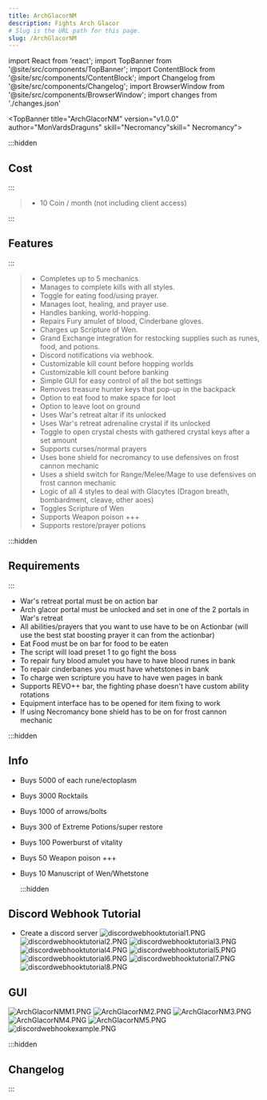 ```yaml
---
title: ArchGlacorNM
description: Fights Arch Glacor
# Slug is the URL path for this page.
slug: /ArchGlacorNM
---
```


import React from 'react';
import TopBanner from '@site/src/components/TopBanner';
import ContentBlock from '@site/src/components/ContentBlock';
import Changelog from '@site/src/components/Changelog';
import BrowserWindow from '@site/src/components/BrowserWindow';
import changes from './changes.json'

<TopBanner title="ArchGlacorNM" version="v1.0.0" author="MonVardsDraguns" skill="Necromancy"skill=" Necromancy">
</TopBanner>

:::hidden

## Cost

:::

<ContentBlock title="Cost">

> - 10 Coin / month (not including client access)

</ContentBlock>

:::

## Features

:::

<ContentBlock title="Features">

> - Completes up to 5 mechanics.
> - Manages to complete kills with all styles.
> - Toggle for eating food/using prayer.
> - Manages loot, healing, and prayer use.
> - Handles banking, world-hopping.
> - Repairs Fury amulet of blood, Cinderbane gloves.
> - Charges up Scripture of Wen.
> - Grand Exchange integration for restocking supplies such as runes, food, and potions.
> - Discord notifications via webhook.
> - Customizable kill count before hopping worlds
> - Customizable kill count before banking
> - Simple GUI for easy control of all the bot settings
> - Removes treasure hunter keys that pop-up in the backpack
> - Option to eat food to make space for loot
> - Option to leave loot on ground
> - Uses War's retreat altar if its unlocked
> - Uses War's retreat adrenaline crystal if its unlocked
> - Toggle to open crystal chests with gathered crystal keys after a set amount
> - Supports curses/normal prayers
> - Uses bone shield for necromancy to use defensives on frost cannon mechanic
> - Uses a shield switch for Range/Melee/Mage to use defensives on frost cannon mechanic
> - Logic of all 4 styles to deal with Glacytes (Dragon breath, bombardment, cleave, other aoes)
> - Toggles Scripture of Wen
> - Supports Weapon poison +++
> - Supports restore/prayer potions

</ContentBlock>

:::hidden

## Requirements

:::
<ContentBlock title="Requirements">

- War's retreat portal must be on action bar
- Arch glacor portal must be unlocked and set in one of the 2 portals in War's retreat
- All abilities/prayers that you want to use have to be on Actionbar (will use the best stat boosting prayer it can from the actionbar)
- Eat Food must be on bar for food to be eaten
- The script will load preset 1 to go fight the boss
- To repair fury blood amulet you have to have blood runes in bank
- To repair cinderbanes you must have whetstones in bank
- To charge wen scripture you have to have wen pages in bank
- Supports REVO++ bar, the fighting phase doesn't have custom ability rotations
- Equipment interface has to be opened for item fixing to work
- If using Necromancy bone shield has to be on for frost cannon mechanic

:::hidden

## Info

<ContentBlock title="Info">

- Buys 5000 of each rune/ectoplasm
- Buys 3000 Rocktails
- Buys 1000 of arrows/bolts
- Buys 300 of Extreme Potions/super restore
- Buys 100 Powerburst of vitality
- Buys 50 Weapon poison +++
- Buys 10 Manuscript of Wen/Whetstone

  :::hidden
  </ContentBlock>

<ContentBlock title="Set up webhook">

## Discord Webhook Tutorial

- Create a discord server
![discordwebhooktutorial1.PNG](discordwebhooktutorial1.PNG)
![discordwebhooktutorial2.PNG](discordwebhooktutorial2.PNG)
![discordwebhooktutorial3.PNG](discordwebhooktutorial3.PNG)
![discordwebhooktutorial4.PNG](discordwebhooktutorial4.PNG)
![discordwebhooktutorial5.PNG](discordwebhooktutorial5.PNG)
![discordwebhooktutorial6.PNG](discordwebhooktutorial6.PNG)
![discordwebhooktutorial7.PNG](discordwebhooktutorial7.PNG)
![discordwebhooktutorial8.PNG](discordwebhooktutorial8.PNG)

 </ContentBlock>

## GUI

![ArchGlacorNMM1.PNG](ArchGlacorNMM1.PNG)
![ArchGlacorNM2.PNG](ArchGlacorNM2.PNG)
![ArchGlacorNM3.PNG](ArchGlacorNM3.PNG)
![ArchGlacorNM4.PNG](ArchGlacorNM4.PNG)
![ArchGlacorNM5.PNG](ArchGlacorNM5.PNG)
![discordwebhookexample.PNG](discordwebhookexample.PNG)

</ContentBlock>

:::hidden

## Changelog

:::

<Changelog changes={changes}>

</Changelog>

